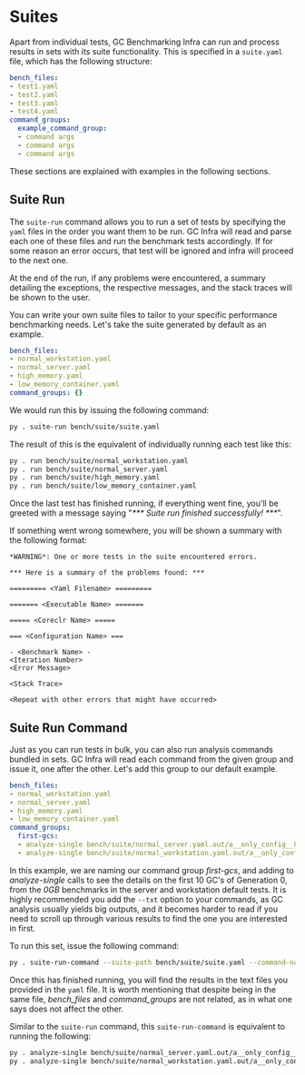 # Suites

Apart from individual tests, GC Benchmarking Infra can run and process results
in sets with its suite functionality. This is specified in a `suite.yaml` file,
which has the following structure:

```yml
bench_files:
- test1.yaml
- test2.yaml
- test3.yaml
- test4.yaml
command_groups:
  example_command_group:
  - command args
  - command args
  - command args
```

These sections are explained with examples in the following sections.

## Suite Run

The `suite-run` command allows you to run a set of tests by specifying the `yaml`
files in the order you want them to be run. GC Infra will read and parse each one
of these files and run the benchmark tests accordingly. If for some reason an
error occurs, that test will be ignored and infra will proceed to the next one.

At the end of the run, if any problems were encountered, a summary detailing the
exceptions, the respective messages, and the stack traces will be shown to the user.

You can write your own suite files to tailor to your specific performance benchmarking
needs. Let's take the suite generated by default as an example.

```yml
bench_files:
- normal_workstation.yaml
- normal_server.yaml
- high_memory.yaml
- low_memory_container.yaml
command_groups: {}
```

We would run this by issuing the following command:

```sh
py . suite-run bench/suite/suite.yaml
```

The result of this is the equivalent of individually running each test like this:

```sh
py . run bench/suite/normal_workstation.yaml
py . run bench/suite/normal_server.yaml
py . run bench/suite/high_memory.yaml
py . run bench/suite/low_memory_container.yaml
```

Once the last test has finished running, if everything went fine, you'll be
greeted with a message saying "*\*\*\* Suite run finished successfully! \*\*\**".

If something went wrong somewhere, you will be shown a summary with the following
format:

```text
*WARNING*: One or more tests in the suite encountered errors.

*** Here is a summary of the problems found: ***

========= <Yaml Filename> =========

======= <Executable Name> =======

===== <Coreclr Name> =====

=== <Configuration Name> ===

- <Benchmark Name> -
<Iteration Number>
<Error Message>

<Stack Trace>

<Repeat with other errors that might have occurred>
```

## Suite Run Command

Just as you can run tests in bulk, you can also run analysis commands bundled
in sets. GC Infra will read each command from the given group and issue it, one
after the other. Let's add this group to our default example.

```yml
bench_files:
- normal_workstation.yaml
- normal_server.yaml
- high_memory.yaml
- low_memory_container.yaml
command_groups:
  first-gcs:
  - analyze-single bench/suite/normal_server.yaml.out/a__only_config__0gb__0.yaml --show-first-n-gcs 10 --gc-where Generation=0 --txt bench/suite/server_firstgcs.txt
  - analyze-single bench/suite/normal_workstation.yaml.out/a__only_config__0gb__0.yaml --show-first-n-gcs 10 --gc-where Generation=0 --txt bench/suite/wks_firstgcs.txt
```

In this example, we are naming our command group *first-gcs*, and adding to *analyze-single*
calls to see the details on the first 10 GC's of Generation 0, from the *0GB* benchmarks
in the server and workstation default tests. It is highly recommended you add
the `--txt` option to your commands, as GC analysis usually yields big outputs,
and it becomes harder to read if you need to scroll up through various results to
find the one you are interested in first.

To run this set, issue the following command:

```sh
py . suite-run-command --suite-path bench/suite/suite.yaml --command-name first-gcs
```

Once this has finished running, you will find the results in the text files you
provided in the `yaml` file. It is worth mentioning that despite being in the
same file, *bench_files* and *command_groups* are not related, as in what one says
does not affect the other.

Similar to the `suite-run` command, this `suite-run-command` is equivalent to
running the following:

```sh
py . analyze-single bench/suite/normal_server.yaml.out/a__only_config__0gb__0.yaml --show-first-n-gcs 10 --gc-where Generation=0 --txt bench/suite/server_firstgcs.txt
py . analyze-single bench/suite/normal_workstation.yaml.out/a__only_config__0gb__0.yaml --show-first-n-gcs 10 --gc-where Generation=0 --txt bench/suite/wks_firstgcs.txt
```
